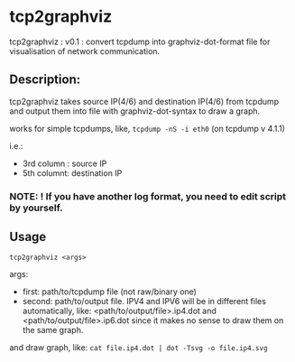 # tcp2graphviz

tcp2graphviz : v0.1 : convert tcpdump into graphviz-dot-format file
  for visualisation of network communication.

## Description:
tcp2graphviz takes source IP(4/6) and destination IP(4/6) from tcpdump
and output them into file with graphviz-dot-syntax to draw a graph.

works for simple tcpdumps, like,
  `tcpdump -nS -i eth0`    (on tcpdump v 4.1.1)

i.e.:

* 3rd column : source IP
* 5th columnt: destination IP

### NOTE: ! If you have another log format, you need to edit script by yourself.

## Usage
`tcp2graphviz <args>`

args:

* first:  path/to/tcpdump file (not raw/binary one)
* second: path/to/output file. IPV4 and IPV6 will be in different files automatically,
      like: <path/to/output/file>.ip4.dot and <path/to/output/file>.ip6.dot
      since it makes no sense to draw them on the same graph.

and draw graph, like:
`cat file.ip4.dot | dot -Tsvg -o file.ip4.svg`

